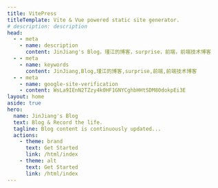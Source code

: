 ```yaml
---
title: VitePress
titleTemplate: Vite & Vue powered static site generator.
# description: description
head:
  - - meta
    - name: description
      content: JinJiang's Blog，瑾江的博客，surprise，前端，前端技术博客
  - - meta
    - name: keywords
      content: JinJiang,Blog,瑾江的博客,surprise,前端,前端技术博客
  - - meta
    - name: google-site-verification
    - content: WsLa9IEnN2TZzy4k0HF1GNYCghbHHtSDM80dokpEi3E
layout: home
aside: true
hero:
  name: JinJiang's Blog
  text: Blog & Record the life.
  tagline: Blog content is continuously updated...
  actions:
    - theme: brand
      text: Get Started
      link: /html/index
    - theme: alt
      text: Get Started
      link: /html/index
---
```


<!--
.md中配置权限 > config中配置
title：浏览器标签，｜ 左侧标签
titleTemplate：浏览器标签，｜ 右侧标签
description：页面描述，自动注入meta
head：页面head标签，自动注入meta
layout：页面的布局
layout: home
  hero: 定义主要内容布局，首页
  features: 描述某特性
 -->
